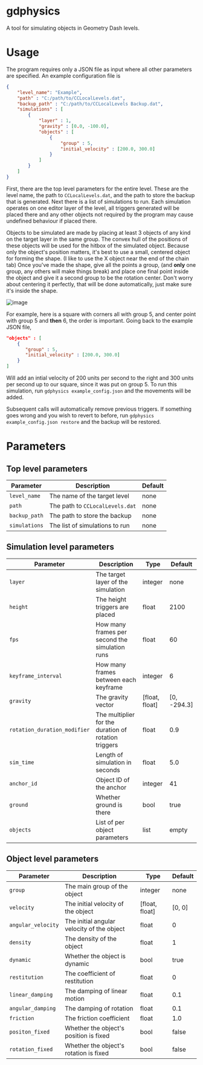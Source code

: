 # gdphysics
A tool for simulating objects in Geometry Dash levels. 

# Usage

The program requires only a JSON file as input where all other parameters are specified. An example configuration file is
```JSON
{
    "level_name": "Example",
    "path" : "C:/path/to/CCLocalLevels.dat", 
    "backup_path" : "C:/path/to/CCLocalLevels Backup.dat",
    "simulations" : [
        {
            "layer" : 1,
            "gravity" : [0.0, -100.0],
            "objects" : [
                {
                    "group" : 5,
                    "initial_velocity" : [200.0, 300.0]
                }
            ]
        }
    ]
}
```
First, there are the top level parameters for the entire level. These are the level name, the path to `CCLocalLevels.dat`, and the path to store the backup that is generated.
Next there is a list of simulations to run. Each simulation operates on one editor layer of the level, all triggers generated will be placed there and any other objects
not required by the program may cause undefined behaviour if placed there.

Objects to be simulated are made by placing at least 3 objects of any kind on the target layer in the same group. The convex hull of the positions of these objects will
be used for the hitbox of the simulated object. Because only the object's position matters, it's best to use a small, centered object for forming the shape.
(I like to use the X object near the end of the chain tab) Once you've made the shape, give all the points a group, (and **only** one group, any others will make things break)
and place one final point inside the object and give it a second group to be the rotation center. Don't worry about centering it perfectly, that will be done automatically, just
make sure it's inside the shape. 


![image](https://user-images.githubusercontent.com/77418890/174506242-ff798aa1-8213-4c9a-9d16-19cfa33e6590.png)

For example, here is a square with corners all with group 5, and center point with group 5 and **then** 6, the order is important. Going back to the example JSON file,
```JSON
"objects" : [
    {
       "group" : 5,
       "initial_velocity" : [200.0, 300.0]
    }
]
```
Will add an intial velocity of 200 units per second to the right and 300 units per second up to our square, since it was put on group 5.
To run this simulation, run
`gdphysics example_config.json`
and the movements will be added.

Subsequent calls will automatically remove previous triggers.
If something goes wrong and you wish to revert to before, run
`gdphysics example_config.json restore`
and the backup will be restored.
# Parameters

Top level parameters
-------

| Parameter     | Description                     | Default |
|---------------|---------------------------------|---------|
| `level_name`  | The name of the target level    | none    |
| `path`        | The path to `CCLocalLevels.dat` | none    |
| `backup_path` | The path to store the backup    | none    |
| `simulations` | The list of simulations to run  | none    |

Simulation level parameters
-------
| Parameter                    | Description                                          | Type           | Default |
|------------------------------|------------------------------------------------------|----------------|---------|
| `layer`                      | The target layer of the  simulation                  | integer        | none    |
| `height`                     | The height triggers are placed                       | float          | 2100    |
| `fps`                        | How many frames per second the simulation runs       | float          | 60      |
| `keyframe_interval`          | How many frames between each keyframe                | integer        | 6       |
| `gravity`                    | The gravity vector                                   | [float, float] | [0, -294.3]  |
| `rotation_duration_modifier` | The multiplier for the duration of rotation triggers | float          | 0.9     |
| `sim_time`                   | Length of simulation in seconds                      | float          | 5.0     |
| `anchor_id`                  | Object ID of the anchor                              | integer        | 41      |
| `ground`                     | Whether ground is there                              | bool           | true    |
| `objects`                    | List of per object parameters                        | list           | empty   |

Object level parameters
---------
| Parameter          | Description                                | Type           | Default |
|--------------------|--------------------------------------------|----------------|---------|
| `group`            | The main group of the object               | integer        | none    |
| `velocity`         | The initial velocity of the object         | [float, float] | [0, 0]  |
| `angular_velocity` | The initial angular velocity of the object | float          | 0       |
| `density`          | The density of the object                  | float          | 1       |
| `dynamic`          | Whether the object is dynamic              | bool           | true    |
| `restitution`      | The coefficient of restitution             | float          | 0       |
| `linear_damping`   | The damping of linear motion               | float          | 0.1     |
| `angular_damping`  | The damping of rotation                    | float          | 0.1     |
| `friction`         | The friction coefficient                   | float          | 1.0     |
| `positon_fixed`    | Whether the object's position is fixed     | bool           | false   |
| `rotation_fixed`   | Whether the object's rotation is fixed     | bool           | false   |
